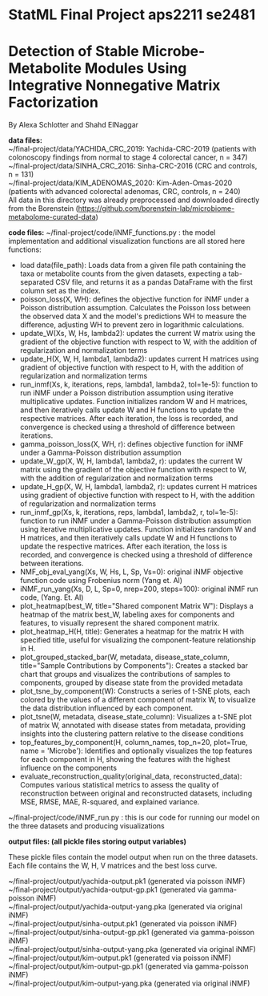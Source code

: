 # StatML Final Project aps2211 se2481
# Detection of Stable Microbe-Metabolite Modules Using Integrative Nonnegative Matrix Factorization  

By Alexa Schlotter and Shahd ElNaggar 


**data files:**  
~/final-project/data/YACHIDA_CRC_2019:  Yachida-CRC-2019 (patients with colonoscopy findings from normal to stage 4 colorectal cancer, n = 347)  
~/final-project/data/SINHA_CRC_2016: Sinha-CRC-2016 (CRC and controls, n = 131)  
~/final-project/data/KIM_ADENOMAS_2020: Kim-Aden-Omas-2020 (patients with advanced colorectal adenomas, CRC, controls, n = 240)  
All data in this directory was already preprocessed and downloaded directly from the Borenstein (https://github.com/borenstein-lab/microbiome-metabolome-curated-data)  

**code files:** 
~/final-project/code/iNMF_functions.py : the model implementation and additional visualization functions are all stored here
functions:  
- load data(file_path): Loads data from a given file path containing the taxa or metabolite counts from the given datasets, expecting a tab-separated CSV file, and returns it as a pandas DataFrame with the first column set as the index.
- poisson_loss(X, WH): defines the objective function for iNMF under a Poisson distribution assumption. Calculates the Poisson loss between the observed data X and the model's predictions WH to measure the difference, adjusting WH to prevent zero in logarithmic calculations.
- update_W(Xs, W, Hs, lambda2): updates the current W matrix using the gradient of the objective function with respect to W, with the addition of regularization and normalization terms
- update_H(X, W, H, lambda1, lambda2): updates current H matrices using gradient of objective function with respect to H, with the addition of regularization and normalization terms
- run_inmf(Xs, k, iterations, reps, lambda1, lambda2, tol=1e-5): function to run iNMF under a Poisson distribution assumption using iterative multiplicative updates. Function initializes random W and H matrices, and then iteratively calls update W and H functions to update the respective matrices. After each iteration, the loss is recorded, and convergence is checked using a threshold of difference between iterations. 
- gamma_poisson_loss(X, WH, r): defines objective function for iNMF under a Gamma-Poisson distribution assumption 
- update_W_gp(X, W, H, lambda1, lambda2, r): updates the current W matrix using the gradient of the objective function with respect to W, with the addition of regularization and normalization terms
- update_H_gp(X, W, H, lambda1, lambda2, r): updates current H matrices using gradient of objective function with respect to H, with the addition of regularization and normalization terms
- run_inmf_gp(Xs, k, iterations, reps, lambda1, lambda2, r, tol=1e-5): function to run iNMF under a Gamma-Poisson distribution assumption using iterative multiplicative updates. Function initializes random W and H matrices, and then iteratively calls update W and H functions to update the respective matrices. After each iteration, the loss is recorded, and convergence is checked using a threshold of difference between iterations.
- NMF_obj_eval_yang(Xs, W, Hs, L, Sp, Vs=0): original iNMF objective function code using Frobenius norm (Yang et. Al)
- iNMF_run_yang(Xs, D, L, Sp=0, nrep=200, steps=100): original iNMF run code, (Yang. Et. Al)
- plot_heatmap(best_W, title="Shared component Matrix W"): Displays a heatmap of the matrix best_W, labeling axes for components and features, to visually represent the shared component matrix.
- plot_heatmap_H(H, title): Generates a heatmap for the matrix H with specified title, useful for visualizing the component-feature relationship in H.
- plot_grouped_stacked_bar(W, metadata, disease_state_column, title="Sample Contributions by Components"): Creates a stacked bar chart that groups and visualizes the contributions of samples to components, grouped by disease state from the provided metadata
- plot_tsne_by_component(W): Constructs a series of t-SNE plots, each colored by the values of a different component of matrix W, to visualize the data distribution influenced by each component.
- plot_tsne(W, metadata, disease_state_column): Visualizes a t-SNE plot of matrix W, annotated with disease states from metadata, providing insights into the clustering pattern relative to the disease conditions
- top_features_by_component(H, column_names, top_n=20, plot=True, name = 'Microbe'): Identifies and optionally visualizes the top features for each component in H, showing the features with the highest influence on the components
- evaluate_reconstruction_quality(original_data, reconstructed_data): Computes various statistical metrics to assess the quality of reconstruction between original and reconstructed datasets, including MSE, RMSE, MAE, R-squared, and explained variance.  
	
~/final-project/code/iNMF_run.py : this is our code for running our model on the three datasets and producing visualizations 

**output files: (all pickle files storing output variables)**  

These pickle files contain the model output when run on the three datasets. Each file contains the W, H, V matrices and the best loss curve.  

~/final-project/output/yachida-output.pk1 (generated via poisson iNMF)  
~/final-project/output/yachida-output-gp.pk1 (generated via gamma-poisson iNMF)  
~/final-project/output/yachida-output-yang.pka (generated via original iNMF)  
~/final-project/output/sinha-output.pk1 (generated via poisson iNMF)  
~/final-project/output/sinha-output-gp.pk1 (generated via gamma-poisson iNMF)  
~/final-project/output/sinha-output-yang.pka (generated via original iNMF)  
~/final-project/output/kim-output.pk1 (generated via poisson iNMF)  
~/final-project/output/kim-output-gp.pk1 (generated via gamma-poisson iNMF)  
~/final-project/output/kim-output-yang.pka (generated via original iNMF)  
